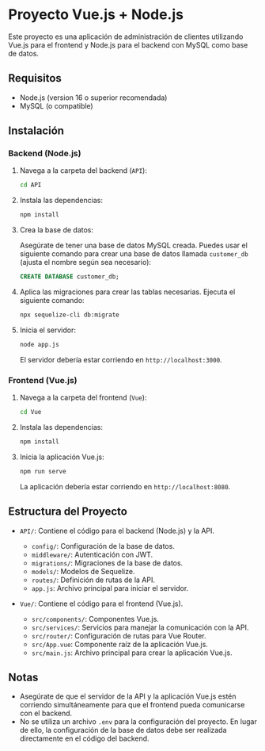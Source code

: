 # Proyecto Vue.js + Node.js

Este proyecto es una aplicación de administración de clientes utilizando Vue.js para el frontend y Node.js para el backend con MySQL como base de datos. 

## Requisitos

- Node.js (version 16 o superior recomendada)
- MySQL (o compatible)

## Instalación

### Backend (Node.js)

1. Navega a la carpeta del backend (`API`):

    ```bash
    cd API
    ```

2. Instala las dependencias:

    ```bash
    npm install
    ```

3. Crea la base de datos:

    Asegúrate de tener una base de datos MySQL creada. Puedes usar el siguiente comando para crear una base de datos llamada `customer_db` (ajusta el nombre según sea necesario):

    ```sql
    CREATE DATABASE customer_db;
    ```

4. Aplica las migraciones para crear las tablas necesarias. Ejecuta el siguiente comando:

    ```bash
    npx sequelize-cli db:migrate
    ```

5. Inicia el servidor:

    ```bash
    node app.js
    ```

    El servidor debería estar corriendo en `http://localhost:3000`.

### Frontend (Vue.js)

1. Navega a la carpeta del frontend (`Vue`):

    ```bash
    cd Vue
    ```

2. Instala las dependencias:

    ```bash
    npm install
    ```

3. Inicia la aplicación Vue.js:

    ```bash
    npm run serve
    ```

    La aplicación debería estar corriendo en `http://localhost:8080`.

## Estructura del Proyecto

- `API/`: Contiene el código para el backend (Node.js) y la API.
  - `config/`: Configuración de la base de datos.
  - `middleware/`: Autenticación con JWT.
  - `migrations/`: Migraciones de la base de datos.
  - `models/`: Modelos de Sequelize.
  - `routes/`: Definición de rutas de la API.
  - `app.js`: Archivo principal para iniciar el servidor.

- `Vue/`: Contiene el código para el frontend (Vue.js).
  - `src/components/`: Componentes Vue.js.
  - `src/services/`: Servicios para manejar la comunicación con la API.
  - `src/router/`: Configuración de rutas para Vue Router.
  - `src/App.vue`: Componente raíz de la aplicación Vue.js.
  - `src/main.js`: Archivo principal para crear la aplicación Vue.js.

## Notas

- Asegúrate de que el servidor de la API y la aplicación Vue.js estén corriendo simultáneamente para que el frontend pueda comunicarse con el backend.
- No se utiliza un archivo `.env` para la configuración del proyecto. En lugar de ello, la configuración de la base de datos debe ser realizada directamente en el código del backend.


